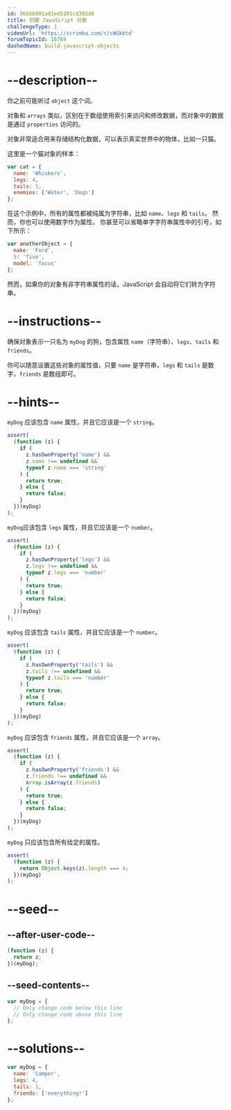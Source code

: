```yaml
---
id: 56bbb991ad1ed5201cd392d0
title: 创建 JavaScript 对象
challengeType: 1
videoUrl: 'https://scrimba.com/c/cWGkbtd'
forumTopicId: 16769
dashedName: build-javascript-objects
---
```


# --description--

你之前可能听过 `object` 这个词。

对象和 `arrays` 类似，区别在于数组使用索引来访问和修改数据，而对象中的数据是通过 `properties` 访问的。

对象非常适合用来存储结构化数据，可以表示真实世界中的物体，比如一只猫。

这里是一个猫对象的样本：

```js
var cat = {
  name: 'Whiskers',
  legs: 4,
  tails: 1,
  enemies: ['Water', 'Dogs']
};
```

在这个示例中，所有的属性都被纯属为字符串，比如 `name`、`legs` 和 `tails`。 然而，你也可以使用数字作为属性。 你甚至可以省略单字字符串属性中的引号，如下所示：

```js
var anotherObject = {
  make: 'Ford',
  5: 'five',
  model: 'focus'
};
```

然而，如果你的对象有非字符串属性的话，JavaScript 会自动将它们转为字符串。

# --instructions--

确保对象表示一只名为 `myDog` 的狗，包含属性 `name`（字符串）、`legs`、`tails` 和 `friends`。

你可以随意设置这些对象的属性值，只要 `name` 是字符串，`legs` 和 `tails` 是数字，`friends` 是数组即可。

# --hints--

`myDog` 应该包含 `name` 属性，并且它应该是一个 `string`。

```js
assert(
  (function (z) {
    if (
      z.hasOwnProperty('name') &&
      z.name !== undefined &&
      typeof z.name === 'string'
    ) {
      return true;
    } else {
      return false;
    }
  })(myDog)
);
```

`myDog`应该包含 `legs` 属性，并且它应该是一个 `number`。

```js
assert(
  (function (z) {
    if (
      z.hasOwnProperty('legs') &&
      z.legs !== undefined &&
      typeof z.legs === 'number'
    ) {
      return true;
    } else {
      return false;
    }
  })(myDog)
);
```

`myDog` 应该包含 `tails` 属性，并且它应该是一个 `number`。

```js
assert(
  (function (z) {
    if (
      z.hasOwnProperty('tails') &&
      z.tails !== undefined &&
      typeof z.tails === 'number'
    ) {
      return true;
    } else {
      return false;
    }
  })(myDog)
);
```

`myDog` 应该包含 `friends` 属性，并且它应该是一个 `array`。

```js
assert(
  (function (z) {
    if (
      z.hasOwnProperty('friends') &&
      z.friends !== undefined &&
      Array.isArray(z.friends)
    ) {
      return true;
    } else {
      return false;
    }
  })(myDog)
);
```

`myDog` 只应该包含所有给定的属性。

```js
assert(
  (function (z) {
    return Object.keys(z).length === 4;
  })(myDog)
);
```

# --seed--

## --after-user-code--

```js
(function (z) {
  return z;
})(myDog);
```

## --seed-contents--

```js
var myDog = {
  // Only change code below this line
  // Only change code above this line
};
```

# --solutions--

```js
var myDog = {
  name: 'Camper',
  legs: 4,
  tails: 1,
  friends: ['everything!']
};
```
